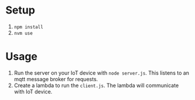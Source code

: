 # Setup

1. `npm install`
1. `nvm use`

# Usage

1. Run the server on your IoT device with `node server.js`. This listens to an mqtt message broker for requests.
2. Create a lambda to run the `client.js`. The lambda will communicate with IoT device.
